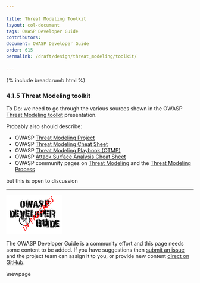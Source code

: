 ```yaml
---

title: Threat Modeling Toolkit
layout: col-document
tags: OWASP Developer Guide
contributors:
document: OWASP Developer Guide
order: 615
permalink: /draft/design/threat_modeling/toolkit/

---
```


{% include breadcrumb.html %}

### 4.1.5 Threat Modeling toolkit

To Do: we need to go through the various sources shown in the OWASP [Threat Modeling toolkit][toolkit] presentation.

Probably also should describe:

* OWASP [Threat Modeling Project][tmproject]
* OWASP [Threat Modeling Cheat Sheet][tmcs]
* OWASP [Threat Modeling Playbook (OTMP)][tmpb]
* OWASP [Attack Surface Analysis Cheat Sheet][asacs]
* OWASP community pages on [Threat Modeling][TM] and the [Threat Modeling Process][TMP]

but this is open to discussion

----

![Developer Guide](../../../assets/images/dg_wip.png "OWASP Developer Guide")

The OWASP Developer Guide is a community effort and this page needs some content to be added.
If you have suggestions then [submit an issue][issue060105] and the project team can assign it to you,
or provide new content [direct on GitHub][edit060105].

[asacs]: https://cheatsheetseries.owasp.org/cheatsheets/Attack_Surface_Analysis_Cheat_Sheet.html
[issue060105]: https://github.com/OWASP/www-project-developer-guide/issues/new?labels=content&template=request.md&title=Update:%2006-design/01-threat-modeling/05-toolkit
[edit060105]: https://github.com/OWASP/www-project-developer-guide/blob/main/draft/06-design/01-threat-modeling/05-toolkit.md
[toolkit]: https://www.youtube.com/watch?v=KGy_KCRUGd4
[tmcs]: https://cheatsheetseries.owasp.org/cheatsheets/Threat_Modeling_Cheat_Sheet.html
[tmpb]: https://owasp.org/www-project-threat-modeling-playbook/
[tmproject]: https://owasp.org/www-project-threat-model/
[TM]: https://owasp.org/www-community/Threat_Modeling
[TMP]: https://owasp.org/www-community/Threat_Modeling_Process

\newpage
